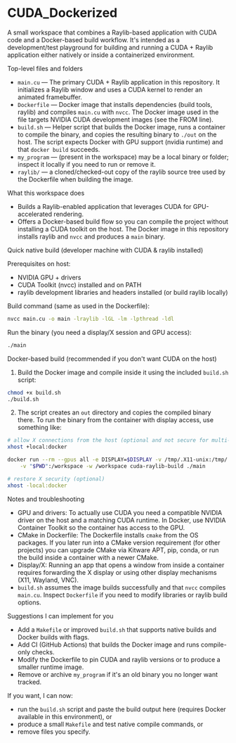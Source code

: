 # CUDA_Dockerized

A small workspace that combines a Raylib-based application with CUDA code and a Docker-based build workflow. It's intended as a development/test playground for building and running a CUDA + Raylib application either natively or inside a containerized environment.

Top-level files and folders
- `main.cu` — The primary CUDA + Raylib application in this repository. It initializes a Raylib window and uses a CUDA kernel to render an animated framebuffer.
- `Dockerfile` — Docker image that installs dependencies (build tools, raylib) and compiles `main.cu` with `nvcc`. The Docker image used in the file targets NVIDIA CUDA development images (see the FROM line).
- `build.sh` — Helper script that builds the Docker image, runs a container to compile the binary, and copies the resulting binary to `./out` on the host. The script expects Docker with GPU support (nvidia runtime) and that `docker build` succeeds.
- `my_program` — (present in the workspace) may be a local binary or folder; inspect it locally if you need to run or remove it.
- `raylib/` — a cloned/checked-out copy of the raylib source tree used by the Dockerfile when building the image.

What this workspace does
- Builds a Raylib-enabled application that leverages CUDA for GPU-accelerated rendering.
- Offers a Docker-based build flow so you can compile the project without installing a CUDA toolkit on the host. The Docker image in this repository installs raylib and `nvcc` and produces a `main` binary.

Quick native build (developer machine with CUDA & raylib installed)

Prerequisites on host:
- NVIDIA GPU + drivers
- CUDA Toolkit (nvcc) installed and on PATH
- raylib development libraries and headers installed (or build raylib locally)

Build command (same as used in the Dockerfile):

```bash
nvcc main.cu -o main -lraylib -lGL -lm -lpthread -ldl
```

Run the binary (you need a display/X session and GPU access):

```bash
./main
```

Docker-based build (recommended if you don't want CUDA on the host)

1. Build the Docker image and compile inside it using the included `build.sh` script:

```bash
chmod +x build.sh
./build.sh
```

2. The script creates an `out` directory and copies the compiled binary there. To run the binary from the container with display access, use something like:

```bash
# allow X connections from the host (optional and not secure for multi-user systems)
xhost +local:docker

docker run --rm --gpus all -e DISPLAY=$DISPLAY -v /tmp/.X11-unix:/tmp/.X11-unix \
	-v "$PWD":/workspace -w /workspace cuda-raylib-build ./main

# restore X security (optional)
xhost -local:docker
```

Notes and troubleshooting
- GPU and drivers: To actually use CUDA you need a compatible NVIDIA driver on the host and a matching CUDA runtime. In Docker, use NVIDIA Container Toolkit so the container has access to the GPU.
- CMake in Dockerfile: The Dockerfile installs `cmake` from the OS packages. If you later run into a CMake version requirement (for other projects) you can upgrade CMake via Kitware APT, pip, conda, or run the build inside a container with a newer CMake.
- Display/X: Running an app that opens a window from inside a container requires forwarding the X display or using other display mechanisms (X11, Wayland, VNC).
- `build.sh` assumes the image builds successfully and that `nvcc` compiles `main.cu`. Inspect `Dockerfile` if you need to modify libraries or raylib build options.

Suggestions I can implement for you
- Add a `Makefile` or improved `build.sh` that supports native builds and Docker builds with flags.
- Add CI (GitHub Actions) that builds the Docker image and runs compile-only checks.
- Modify the Dockerfile to pin CUDA and raylib versions or to produce a smaller runtime image.
- Remove or archive `my_program` if it's an old binary you no longer want tracked.

If you want, I can now:
- run the `build.sh` script and paste the build output here (requires Docker available in this environment), or
- produce a small `Makefile` and test native compile commands, or
- remove files you specify.

